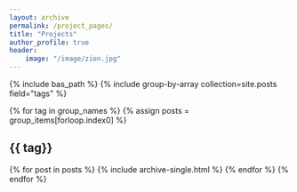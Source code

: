 ```yaml
---
layout: archive
permalink: /project_pages/
title: "Projects"
author_profile: true
header: 
    image: "/image/zion.jpg"
---
```


{% include bas_path %}
{% include group-by-array collection=site.posts field="tags" %}

{% for tag in group_names %}
    {% assign posts = group_items[forloop.index0] %}
    <h2 id="{{ tag | slugify }}" class="archive__subtitle">{{ tag}} </h2>
    {% for post in posts %}
        {% include archive-single.html %}
    {% endfor %}
{% endfor %}